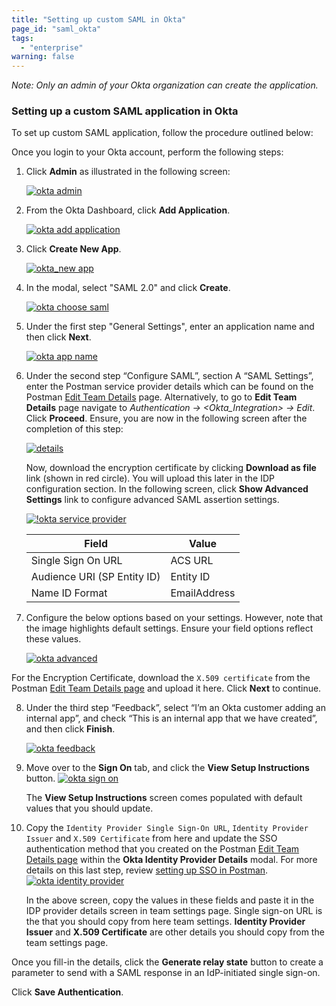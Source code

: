 ```yaml
---
title: "Setting up custom SAML in Okta"
page_id: "saml_okta"
tags: 
  - "enterprise"
warning: false
---
```


*Note: Only an admin of your Okta organization can create the application.*

### Setting up a custom SAML application in Okta

To set up custom SAML application, follow the procedure outlined below: 

Once you login to your Okta account, perform the following steps:

1. Click **Admin** as illustrated in the following screen:

    [![okta admin](https://s3.amazonaws.com/postman-static-getpostman-com/postman-docs/Okta-SAML1.png)](https://s3.amazonaws.com/postman-static-getpostman-com/postman-docs/Okta-SAML1.png)

2.  From the Okta Dashboard, click **Add Application**.

    [![okta add application](https://s3.amazonaws.com/postman-static-getpostman-com/postman-docs/Okta-Add-Application.png)](https://s3.amazonaws.com/postman-static-getpostman-com/postman-docs/Okta-Add-Application.png) 
  
3.  Click **Create New App**.

     [![okta_new app](https://s3.amazonaws.com/postman-static-getpostman-com/postman-docs/okta_create_new.png)](https://s3.amazonaws.com/postman-static-getpostman-com/postman-docs/okta_create_new.png)

4.   In the modal, select "SAML 2.0" and click **Create**.

     [![okta choose saml](https://s3.amazonaws.com/postman-static-getpostman-com/postman-docs/Okta-Choose-SAML.png)](https://s3.amazonaws.com/postman-static-getpostman-com/postman-docs/Okta-Choose-SAML.png)

5.   Under the first step "General Settings", enter an application name and       then click **Next**.

     [![okta app name](https://s3.amazonaws.com/postman-static-getpostman-com/postman-docs/okta_app_name.png)](https://s3.amazonaws.com/postman-static-getpostman-com/postman-docs/okta_app_name.png)

6. Under the second step “Configure SAML”, section A “SAML Settings”,           enter the Postman service provider details which can be found on the         Postman [Edit Team Details](https://go.postman.co/settings/team/general) page. Alternatively, to go to **Edit Team Details** page navigate to *Authentication -> <Okta_Integration> -> Edit*. Click **Proceed**. Ensure, you are now in the following screen after the completion of this step:

    [![details](https://s3.amazonaws.com/postman-static-getpostman-com/postman-docs/Okta-IDP-Details.png)](https://s3.amazonaws.com/postman-static-getpostman-com/postman-docs/ENT-identity-provider-details.png)

    Now, download the encryption certificate by clicking **Download as file** link (shown in red circle). You will upload this later in the IDP configuration section. In the following screen, click **Show Advanced Settings** link to configure advanced SAML assertion settings.

    [![!okta service provider](https://s3.amazonaws.com/postman-static-getpostman-com/postman-docs/okta_service_provider.png)](https://s3.amazonaws.com/postman-static-getpostman-com/postman-docs/okta_service_provider.png)


     | **Field** | **Value** |
     | --- | --- |
     | Single Sign On URL | ACS URL |
     | Audience URI (SP Entity ID) | Entity ID |
     | Name ID Format | EmailAddress |
 
7.  Configure the below options based on your settings. However, note that the image highlights default settings. Ensure your field options reflect these values.  

    [![okta advanced](https://s3.amazonaws.com/postman-static-getpostman-com/postman-docs/okta_advanced.png)](https://s3.amazonaws.com/postman-static-getpostman-com/postman-docs/okta_advanced.png)
 
 For the Encryption Certificate, download the `X.509 certificate` from the Postman [Edit Team Details page](https://go.postman.co/settings/team/general) and upload it here. Click **Next** to continue.

8.  Under the third step “Feedback”, select “I’m an Okta customer adding an internal app”, and check “This is an internal app that we have created”, and then click **Finish**.

     [![okta feedback](https://s3.amazonaws.com/postman-static-getpostman-com/postman-docs/okta_feedback.png)](https://s3.amazonaws.com/postman-static-getpostman-com/postman-docs/okta_feedback.png)
  
8.   Move over to the **Sign On** tab, and click the **View Setup Instructions** button.
     [![okta sign on](https://s3.amazonaws.com/postman-static-getpostman-com/postman-docs/okta_sign_on.png)](https://s3.amazonaws.com/postman-static-getpostman-com/postman-docs/okta_sign_on.png)

     The **View Setup Instructions** screen comes populated with default values that you should update. 
  
9.   Copy the `Identity Provider Single Sign-On URL`, `Identity Provider Issuer` and `X.509 Certificate` from here and update the SSO authentication method that you created on the Postman [Edit Team Details page](https://go.postman.co/settings/team/general) within the **Okta Identity Provider Details** modal. For more details on this last step, review [setting up SSO in Postman](/docs/enterprise/sso/admin_sso). 
     [![okta identity provider](https://s3.amazonaws.com/postman-static-getpostman-com/postman-docs/okta_identity_provider.png)](https://s3.amazonaws.com/postman-static-getpostman-com/postman-docs/okta_identity_provider.png)

     In the above screen, copy the values in these fields and paste it in the IDP provider details screen in team settings page. Single sign-on URL is the that you should copy from here team settings. **Identity Provider Issuer** and **X.509 Certificate** are other details you should copy from the team settings page. 

Once you fill-in the details, click the **Generate relay state** button to create a parameter to send with a SAML response in an IdP-initiated single sign-on.

Click **Save Authentication**. 